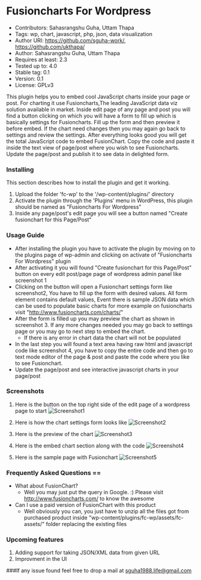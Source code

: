# Fusioncharts For Wordpress

* Contributors: Sahasrangshu Guha, Uttam Thapa
* Tags: wp, chart, javascript, php, json, data visualization
* Author URI: https://github.com/sguha-work/, https://github.com/ukthapa/
* Author: Sahasrangshu Guha, Uttam Thapa
* Requires at least: 2.3
* Tested up to: 4.0
* Stable tag: 0.1
* Version: 0.1 
* License: GPLv3

This plugin helps you to embed cool JavaScript charts inside your page or post. For charting it use Fusioncharts,The
leading JavaScript data viz solution available in market. Inside edit page of any page and post you will find a button
clicking on which you will have a form to fill up which is basically settings for Fusioncharts. Fill up the form and
then preview it before embed. If the chart need changes then you may again go back to settings and review the settings.
After everything looks good you will get the total JavaScript code to embed FusionChart. Copy the code and paste it 
inside the text view of page/post where you wish to see Fusioncharts. Update the page/post and publish it to see data
in delighted form.

### Installing
This section describes how to install the plugin and get it working.

1.	Upload the folder 'fc-wp' to the '/wp-content/plugins/' directory
2.	Activate the plugin through the 'Plugins' menu in WordPress, this plugin should be named as "Fusioncharts For Wordpress"
3.	Inside any page/post's edit page you will see a button named "Create fusionchart for this Page/Post"

### Usage Guide
* After installing the plugin you have to activate the plugin by moving on to the plugins page of wp-admin and clicking on activate of "Fusioncharts For Wordpress" plugin
* After activating it you will found "Create fusionchart for this Page/Post" button on every edit post/page page of wordpress admin panel like screenshot 1
* Clicking on the button will open a Fusionchart settings form like screenshot2, You have to fill up the form with desired values. All form element contains default values, Event there is sample JSON data which can be used to populate basic charts for more example on fusioncharts visit "http://www.fusioncharts.com/charts/"
* After the form is filled up you may preview the chart as shown in screenshot 3. If any more changes needed you may go back to settings page or you may go to next step to embed the chart.
	* If there is any error in chart data the chart will not be populated
* In the last step you will found a text area having raw html and javascript code like screenshot 4, you have to copy the entire code and then go to text mode editor of the page & post and paste the code where you like to see Fusionchart.
* Update the page/post and see interactive javascript charts in your page/post

### Screenshots
1. Here is the button on the top right side of the edit page of a wordpress page to start
	![Screenshot1](http://i.imgur.com/GRCGemK.png)
	
2. Here is how the chart settings form looks like
	![Screenshot2](http://i.imgur.com/oaP7lp5.png)
	
3. Here is the preview of the chart
	![Screenshot3](http://i.imgur.com/Jm2eJwY.png)		
	
4. Here is the embed chart section along with the code
	![Screenshot4](http://i.imgur.com/lvAYx98.png)
	
5. Here is the sample page with Fusionchart
	![Screenshot5](http://i.imgur.com/oB8rDdo.png)

### Frequently Asked Questions ==
* What about FusionChart?
	* Well you may just put the query in Google. :) Please visit http://www.fusioncharts.com/ to know the awesome
* Can I use a paid version of FusionChart with this product
	* Well obviously you can, you just have to unzip all the files got from purchased product inside "wp-content/plugins/fc-wp/assets/fc-assets/" folder replacing the existing files

### Upcoming features
1. Adding support for taking JSON/XML data from given URL
2. Improvment in the UI

###If any issue found feel free to drop a mail at sguha1988.life@gmail.com
